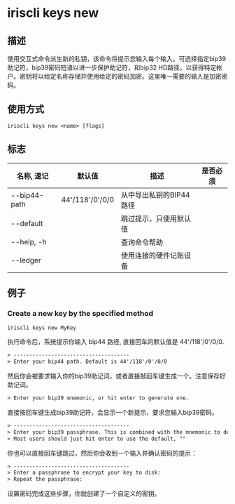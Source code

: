# iriscli keys new

## 描述

使用交互式命令派生新的私钥，该命令将提示您输入每个输入。可选择指定bip39助记符，bip39密码短语以进一步保护助记符，和bip32 HD路径，以获得特定帐户。密钥将以给定名称存储并使用给定的密码加密。这里唯一需要的输入是加密密码。

## 使用方式

```
iriscli keys new <name> [flags]
```

## 标志

| 名称, 速记       | 默认值             | 描述                                                            | 是否必须  |
| --------------- | ----------------- | --------------------------------------------------------------- | -------- |
| --bip44-path    | 44'/118'/0'/0/0   | 从中导出私钥的BIP44路径                                           |          |
| --default       |                   | 跳过提示，只使用默认值                                             |          |
| --help, -h      |                   | 查询命令帮助                                                     |          |
| --ledger        |                   | 使用连接的硬件记账设备                                             |          |

## 例子

### Create a new key by the specified method

```shell
iriscli keys new MyKey
```

执行命令后，系统提示你输入 bip44 路径, 直接回车的默认值是 44'/118'/0'/0/0.

```txt
> -------------------------------------
> Enter your bip44 path. Default is 44'/118'/0'/0/0
```

然后你会被要求输入你的bip39助记词，或者直接敲回车键生成一个。注意保存好助记词。

```txt
> Enter your bip39 mnemonic, or hit enter to generate one.
```

直接按回车键生成bip39助记符，会显示一个新提示，要求您输入bip39密码。

```txt
> -------------------------------------
> Enter your bip39 passphrase. This is combined with the mnemonic to derive the seed
> Most users should just hit enter to use the default, ""
```

你也可以直接回车键跳过，然后你会收到一个输入并确认密码的提示：

```txt
> -------------------------------------
> Enter a passphrase to encrypt your key to disk:
> Repeat the passphrase:
```

设置密码完成这些步骤，你就创建了一个自定义的密钥。